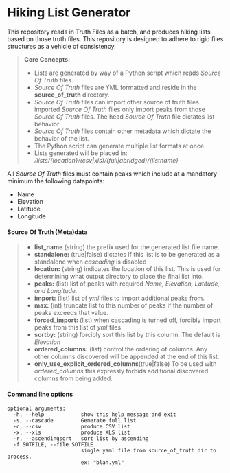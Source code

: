 Hiking List Generator
===================

This repository reads in Truth Files as a batch, and produces hiking lists based on those truth files. This repository is designed to adhere to rigid files structures as a vehicle of consistency.

> **Core Concepts:**
>
>  - Lists are generated by way of a Python script which reads *Source Of Truth* files.
>  - *Source Of Truth* files are YML formatted and reside in the **source_of_truth** directory.
>  - *Source Of Truth* files can import other source of truth files. imported *Source Of Truth* files only import peaks from those *Source Of Truth* files. The head *Source Of Truth* file dictates list behavior
>  - *Source Of Truth* files contain other metadata which dictate the behavior of the list.
>  - The Python script can generate multiple list formats at once.
>  - Lists generated will be placed in:   */lists/{location}/(csv|xls)/(full|abridged)/{listname}*



All *Source Of Truth* files must contain peaks which include at a mandatory minimum the following datapoints:

- Name
- Elevation
- Latitude
- Longitude


#### Source Of Truth (Meta)data
> - **list_name** (string) the prefix used for the generated list file name.
> - **standalone:** (true|false) dictates if this list is to be generated as a standalone when *cascading* is disabled
> - **location:** (string) indicates the location of this list. This is used for determining what output directory to place the final list into.
> - **peaks:** (list) list of peaks with required *Name, Elevation, Latitude, and Longitude.*
> - **import:** (list) list of *yml* files to import additional peaks from.
> - **max:** (int) truncate list to this number of peaks if the number of peaks exceeds that value.
> - **forced_import:** (list) when cascading is turned off, forcibly import peaks from this list of *yml* files
> - **sortby:** (string) forcibly sort this list by this column. The default is *Elevation*
> - **ordered_columns:** (list) control the ordering of columns. Any other columns discovered will be appended at the end of this list.
> - **only_use_explicit_ordered_columns**(true|false) To be used with *ordered_columns* this expressly forbids additional discovered columns from being added.

#### Command line options

```
optional arguments:
  -h, --help            show this help message and exit
  -s, --cascade         Generate full list
  -c, --csv             produce CSV list
  -x, --xls             produce XLS list
  -r, --ascendingsort   sort list by ascending
  -f SOTFILE, --file SOTFILE
                        single yaml file from source_of_truth dir to process.
                        ex: "blah.yml"
```
